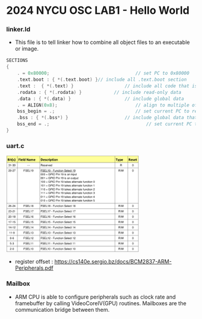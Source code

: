 # 2024 NYCU OSC LAB1 - Hello World

### linker.ld

* This file is to tell linker how to combine all object files to an executable or image.

```c
SECTIONS 
{
    . = 0x80000;	     						// set PC to 0x80000
    .text.boot : { *(.text.boot) }// include all .text.boot section
    .text :  { *(.text) }					// include all code that is not in others section
    .rodata : { *(.rodata) }			// include read-only data
    .data : { *(.data) }					// include global data
    . = ALIGN(0x8);								// align to multiple of 8
    bss_begin = .;								// set current PC to represent begin of bss
    .bss : { *(.bss*) } 					// include global data that is not initalized
    bss_end = .;									// set current PC to represent end of bss
}
```

### uart.c

<img src=./gpfsel1.png width=70% >

* register offset : https://cs140e.sergio.bz/docs/BCM2837-ARM-Peripherals.pdf

### Mailbox

* ARM CPU is able to configure peripherals such as clock rate and framebuffer by calling VideoCoreIV(GPU) routines.  Mailboxes are the communication bridge between them.
